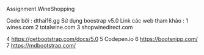 Assignment
WineShopping






Code bởi : dthai16.gg
Sử dụng boostrap v5.0
Link các web tham khảo : 
1 wines.com
2 totalwine.com
3 shopwinedirect.com

4 https://getbootstrap.com/docs/5.0
5 Codepen.io
6 https://bootsnipp.com/
7 https://mdbootstrap.com/

